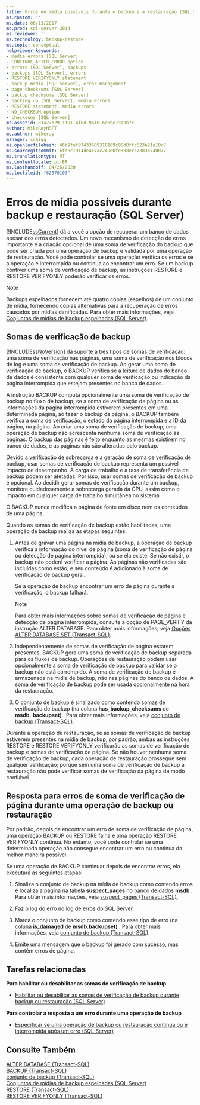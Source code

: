 ```yaml
---
title: Erros de mídia possíveis durante o backup e a restauração (SQL Server) | Microsoft Docs
ms.custom: ''
ms.date: 06/13/2017
ms.prod: sql-server-2014
ms.reviewer: ''
ms.technology: backup-restore
ms.topic: conceptual
helpviewer_keywords:
- media errors [SQL Server]
- CONTINUE_AFTER_ERROR option
- errors [SQL Server], backups
- backups [SQL Server], errors
- RESTORE VERIFYONLY statement
- backup media [SQL Server], error management
- page checksums [SQL Server]
- backup checksums [SQL Server]
- backing up [SQL Server], media errors
- RESTORE statement, media errors
- NO_CHECKSUM option
- checksums [SQL Server]
ms.assetid: 83a27b29-1191-4f8d-9648-6e6be73a9b7c
author: MikeRayMSFT
ms.author: mikeray
manager: craigg
ms.openlocfilehash: 46b9fef97433609310169c98d8ffc623a21a10c7
ms.sourcegitcommit: 6fd8c1914de4c7ac24900fe388ecc7883c740077
ms.translationtype: MT
ms.contentlocale: pt-BR
ms.lasthandoff: 04/26/2020
ms.locfileid: "62876103"
---
```

# <a name="possible-media-errors-during-backup-and-restore-sql-server"></a>Erros de mídia possíveis durante backup e restauração (SQL Server)
  [!INCLUDE[ssCurrent](../../includes/sscurrent-md.md)] dá a você a opção de recuperar um banco de dados apesar dos erros detectados. Um novo mecanismo de detecção de erros importante é a criação opcional de uma soma de verificação do backup que pode ser criada por uma operação de backup e validada por uma operação de restauração. Você pode controlar se uma operação verifica os erros e se a operação é interrompida ou continua ao encontrar um erro. Se um backup contiver uma soma de verificação de backup, as instruções RESTORE e RESTORE VERIFYONLY poderão verificar os erros.  
  
> [!NOTE]  
>  Backups espelhados fornecem até quatro cópias (espelhos) de um conjunto de mídia, fornecendo cópias alternativas para a recuperação de erros causados por mídias danificadas. Para obter mais informações, veja [Conjuntos de mídias de backup espelhadas &#40;SQL Server&#41;](mirrored-backup-media-sets-sql-server.md).  
  
  
  
##  <a name="backup-checksums"></a><a name="BckChecksums"></a> Somas de verificação de backup  
 [!INCLUDE[ssNoVersion](../../includes/ssnoversion-md.md)] dá suporte a três tipos de somas de verificação: uma soma de verificação nas páginas, uma soma de verificação nos blocos de log e uma soma de verificação de backup. Ao gerar uma soma de verificação de backup, o BACKUP verifica se a leitura de dados do banco de dados é consistente com qualquer soma de verificação ou indicação da página interrompida que estejam presentes no banco de dados.  
  
 A instrução BACKUP computa opcionalmente uma soma de verificação de backup no fluxo de backup; se a soma de verificação de página ou as informações da página interrompida estiverem presentes em uma determinada página, ao fazer o backup da página, o BACKUP também verifica a soma de verificação, o estado da página interrompida e a ID da página, na página. Ao criar uma soma de verificação de backup, uma operação de backup não acrescenta nenhuma soma de verificação às páginas. O backup das páginas é feito enquanto as mesmas existirem no banco de dados, e as páginas não são alteradas pelo backup.  
  
 Devido a verificação de sobrecarga e a geração de soma de verificação de backup, usar somas de verificação de backup representa um possível impacto de desempenho. A carga de trabalho e a taxa de transferência de backup podem ser afetadas. Por isso, usar somas de verificação de backup é opcional. Ao decidir gerar somas de verificação durante um backup, monitore cuidadosamente a sobrecarga gerada da CPU, assim como o impacto em qualquer carga de trabalho simultânea no sistema.  
  
 O BACKUP nunca modifica a página de fonte em disco nem os conteúdos de uma página.  
  
 Quando as somas de verificação de backup estão habilitadas, uma operação de backup realiza as etapas seguintes:  
  
1.  Antes de gravar uma página na mídia de backup, a operação de backup verifica a informação do nível de página (soma de verificação de página ou detecção de página interrompida), ou se ela existe. Se não existir, o backup não poderá verificar a página. As páginas não verificadas são incluídas como estão, e seu conteúdo é adicionado à soma de verificação de backup geral.  
  
     Se a operação de backup encontrar um erro de página durante a verificação, o backup falhará.  
  
    > [!NOTE]  
    >  Para obter mais informações sobre somas de verificação de página e detecção de página interrompida, consulte a opção de PAGE_VERIFY da instrução ALTER DATABASE. Para obter mais informações, veja [Opções ALTER DATABASE SET &#40;Transact-SQL&#41;](/sql/t-sql/statements/alter-database-transact-sql-set-options).  
  
2.  Independentemente de somas de verificação de página estarem presentes, BACKUP gera uma soma de verificação de backup separada para os fluxos de backup. Operações de restauração podem usar opcionalmente a soma de verificação de backup para validar se o backup não está corrompido. A soma de verificação de backup é armazenada na mídia de backup, não nas páginas do banco de dados. A soma de verificação de backup pode ser usada opcionalmente na hora da restauração.  
  
3.  O conjunto de backup é sinalizado como contendo somas de verificação de backup (na coluna **has_backup_checksums** de **msdb..backupset)** . Para obter mais informações, veja [conjunto de backup &#40;Transact-SQL&#41;](/sql/relational-databases/system-tables/backupset-transact-sql).  
  
 Durante a operação de restauração, se as somas de verificação de backup estiverem presentes na mídia de backup, por padrão, ambas as instruções RESTORE e RESTORE VERIFYONLY verificarão as somas de verificação de backup e somas de verificação de página. Se não houver nenhuma soma de verificação de backup, cada operação de restauração prossegue sem qualquer verificação; porque sem uma soma de verificação de backup a restauração não pode verificar somas de verificação da página de modo confiável.  
  
## <a name="response-to-page-checksum-errors-during-a-backup-or-restore-operation"></a>Resposta para erros de soma de verificação de página durante uma operação de backup ou restauração  
 Por padrão, depois de encontrar um erro de soma de verificação de página, uma operação BACKUP ou RESTORE falha e uma operação RESTORE VERIFYONLY continua. No entanto, você pode controlar se uma determinada operação não consegue encontrar um erro ou continua da melhor maneira possível.  
  
 Se uma operação de BACKUP continuar depois de encontrar erros, ela executará as seguintes etapas:  
  
1.  Sinaliza o conjunto de backup na mídia de backup como contendo erros e localiza a página na tabela **suspect_pages** no banco de dados **msdb** . Para obter mais informações, veja [suspect_pages &#40;Transact-SQL&#41;](/sql/relational-databases/system-tables/suspect-pages-transact-sql).  
  
2.  Faz o log do erro no log de erros do SQL Server.  
  
3.  Marca o conjunto de backup como contendo esse tipo de erro (na coluna **is_damaged** de **msdb.backupset)** . Para obter mais informações, veja [conjunto de backup &#40;Transact-SQL&#41;](/sql/relational-databases/system-tables/backupset-transact-sql).  
  
4.  Emite uma mensagem que o backup foi gerado com sucesso, mas contém erros de página.  
  
##  <a name="related-tasks"></a><a name="RelatedTasks"></a> Tarefas relacionadas  
 **Para habilitar ou desabilitar as somas de verificação de backup**  
  
-   [Habilitar ou desabilitar as somas de verificação de backup durante backup ou restauração &#40;SQL Server&#41;](enable-or-disable-backup-checksums-during-backup-or-restore-sql-server.md)  
  
 **Para controlar a resposta a um erro durante uma operação de backup**  
  
-   [Especificar se uma operação de backup ou restauração continua ou é interrompida após um erro &#40;SQL Server&#41;](specify-if-backup-or-restore-continues-or-stops-after-error.md)  
  
## <a name="see-also"></a>Consulte Também  
 [ALTER DATABASE &#40;Transact-SQL&#41;](/sql/t-sql/statements/alter-database-transact-sql)   
 [BACKUP &#40;Transact-SQL&#41;](/sql/t-sql/statements/backup-transact-sql)   
 [conjunto de backup &#40;Transact-SQL&#41;](/sql/relational-databases/system-tables/backupset-transact-sql)   
 [Conjuntos de mídias de backup espelhadas &#40;SQL Server&#41;](mirrored-backup-media-sets-sql-server.md)   
 [RESTORE &#40;Transact-SQL&#41;](/sql/t-sql/statements/restore-statements-transact-sql)   
 [RESTORE VERIFYONLY &#40;Transact-SQL&#41;](/sql/t-sql/statements/restore-statements-verifyonly-transact-sql)  
  
  
